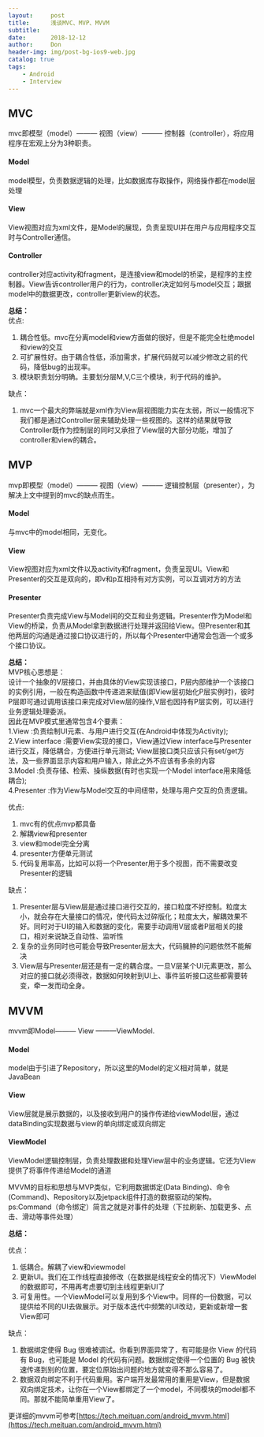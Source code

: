 ```yaml
---
layout:     post
title:      浅谈MVC、MVP、MVVM
subtitle:   
date:       2018-12-12
author:     Don
header-img: img/post-bg-ios9-web.jpg
catalog: true
tags:
    - Android
    - Interview
---
```

## **MVC** ##
mvc即模型（model）——— 视图（view）——— 控制器（controller），将应用程序在宏观上分为3种职责。

#### **Model** ####
model模型，负责数据逻辑的处理，比如数据库存取操作，网络操作都在model层处理

#### **View** ####
View视图对应为xml文件，是Model的展现，负责呈现UI并在用户与应用程序交互时与Controller通信。
#### **Controller** ####
controller对应activity和fragment，是连接view和model的桥梁，是程序的主控制器。View告诉controller用户的行为，controller决定如何与model交互；跟据model中的数据更改，controller更新view的状态。

**总结：**     
优点:     
1. 耦合性低。mvc在分离model和view方面做的很好，但是不能完全杜绝model和view的交互
2. 可扩展性好。由于耦合性低，添加需求，扩展代码就可以减少修改之前的代码，降低bug的出现率。
3. 模块职责划分明确。主要划分层M,V,C三个模块，利于代码的维护。

缺点：      
1. mvc一个最大的弊端就是xml作为View层视图能力实在太弱，所以一般情况下我们都是通过Controller层来辅助处理一些视图的。这样的结果就导致Controller既作为控制层的同时又承担了View层的大部分功能，增加了controller和view的耦合。

## **MVP** ##
mvp即模型（model）——— 视图（view）——— 逻辑控制层（presenter），为解决上文中提到的mvc的缺点而生。

#### **Model** ####
与mvc中的model相同，无变化。
#### **View** ####
View视图对应为xml文件以及activity和fragment，负责呈现UI。View和Presenter的交互是双向的，即v和p互相持有对方实例，可以互调对方的方法     
#### **Presenter** ####
Presenter负责完成View与Model间的交互和业务逻辑。Presenter作为Model和View的桥梁，负责从Model拿到数据进行处理并返回给View。但Presenter和其他两层的沟通是通过接口协议进行的，所以每个Presenter中通常会包涵一个或多个接口协议。

**总结：**    
MVP核心思想是：   
设计一个抽象的V层接口，并由具体的View实现该接口，P层内部维护一个该接口的实例引用，一般在构造函数中传递进来赋值(即View层初始化P层实例时)，彼时P层即可通过调用该接口来完成对View层的操作,V层也因持有P层实例，可以进行业务逻辑处理委派。      
因此在MVP模式里通常包含4个要素：         
1.View :负责绘制UI元素、与用户进行交互(在Android中体现为Activity);         
2.View interface :需要View实现的接口，View通过View interface与Presenter进行交互，降低耦合，方便进行单元测试;  View层接口类只应该只有set/get方法，及一些界面显示内容和用户输入，除此之外不应该有多余的内容           
3.Model :负责存储、检索、操纵数据(有时也实现一个Model interface用来降低耦合);          
4.Presenter :作为View与Model交互的中间纽带，处理与用户交互的负责逻辑。          

优点:
1. mvc有的优点mvp都具备
2. 解耦view和presenter
3. view和model完全分离
4. presenter方便单元测试
5. 代码复用率高，比如可以将一个Presenter用于多个视图，而不需要改变Presenter的逻辑

缺点：
1. Presenter层与View层是通过接口进行交互的，接口粒度不好控制。粒度太小，就会存在大量接口的情况，使代码太过碎版化；粒度太大，解耦效果不好。同时对于UI的输入和数据的变化，需要手动调用V层或者P层相关的接口，相对来说缺乏自动性、监听性
2. 复杂的业务同时也可能会导致Presenter层太大，代码臃肿的问题依然不能解决
3. View层与Presenter层还是有一定的耦合度。一旦V层某个UI元素更改，那么对应的接口就必须得改，数据如何映射到UI上、事件监听接口这些都需要转变，牵一发而动全身。


## **MVVM** ##
mvvm即Model——— View ———ViewModel.

#### **Model** ####
model由于引进了Repository，所以这里的Model的定义相对简单，就是JavaBean

#### **View** ####
View层就是展示数据的，以及接收到用户的操作传递给viewModel层，通过dataBinding实现数据与view的单向绑定或双向绑定 

#### **ViewModel** ####
ViewModel逻辑控制层，负责处理数据和处理View层中的业务逻辑。它还为View提供了将事件传递给Model的通道

MVVM的目标和思想与MVP类似，它利用数据绑定(Data Binding)、命令(Command)、Repository以及jetpack组件打造的数据驱动的架构。    
ps:Command（命令绑定）简言之就是对事件的处理（下拉刷新、加载更多、点击、滑动等事件处理）


**总结：** 

优点：
1. 低耦合。解耦了view和viewmodel
2. 更新UI。我们在工作线程直接修改（在数据是线程安全的情况下）ViewModel的数据即可，不用再考虑要切到主线程更新UI了
3. 可复用性。一个ViewModel可以复用到多个View中。同样的一份数据，可以提供给不同的UI去做展示。对于版本迭代中频繁的UI改动，更新或新增一套View即可

缺点：
1. 数据绑定使得 Bug 很难被调试。你看到界面异常了，有可能是你 View 的代码有 Bug，也可能是 Model 的代码有问题。数据绑定使得一个位置的 Bug 被快速传递到别的位置，要定位原始出问题的地方就变得不那么容易了。
2. 数据双向绑定不利于代码重用。客户端开发最常用的重用是View，但是数据双向绑定技术，让你在一个View都绑定了一个model，不同模块的model都不同。那就不能简单重用View了。


更详细的mvvm可参考[https://tech.meituan.com/android_mvvm.html](https://tech.meituan.com/android_mvvm.html)
